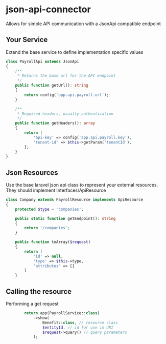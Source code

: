 # json-api-connector
Allows for simple API communication with a JsonApi compatible endpoint

## Your Service

Extend the base service to define implementation specific values

```php
class PayrollApi extends JsonApi
{
    /**
     * Returns the base url for the API endpoint
     */
    public function getUrl(): string
    {
        return config('app.api.payroll.url');
    }

    /**
     * Required headers, usually authentication
     */
    public function getHeaders(): array
    {
        return [
            'api-key' => config('app.api.payroll.key'),
            'tenant-id' => $this->getParam('tenantId'),
        ];
    }
}
```

## Json Resources

Use the base laravel json api class to represent your external resources.
They should implement Interfaces/ApiResource

```php
class Company extends PayrollResource implements ApiResource
{
    protected $type = 'companies';

    public static function getEndpoint(): string
    {
        return '/companies';
    }

    public function toArray($request)
    {
        return [
            'id' => null,
            'type' => $this->type,
            'attributes' => []
        ]
    }
```

## Calling the resource

Performing a get request

```php
        return app(PayrollService::class)
            ->show(
                Benefit::class, // resource class
                $entityId, // id for use in URI
                $request->query() // query parameters
            );
```
